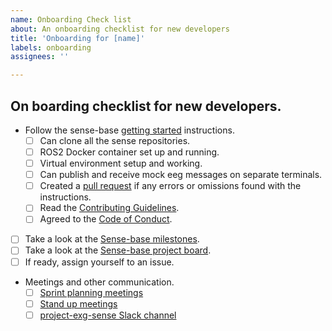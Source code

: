 ```yaml
---
name: Onboarding Check list
about: An onboarding checklist for new developers
title: 'Onboarding for [name]'
labels: onboarding
assignees: ''

---
```


## On boarding checklist for new developers.

- Follow the sense-base [getting started](https://github.com/sense-base#school_satchel-getting-started) instructions.
     - [ ] Can clone all the sense repositories.
     - [ ] ROS2 Docker container set up and running. 
     - [ ] Virtual environment setup and working.
     - [ ] Can publish and receive mock eeg messages on separate terminals.
     - [ ] Created a [pull request](https://github.com/sense-base/.github/pulls) if any errors or omissions found with the instructions. 
  - [ ] Read the [Contributing Guidelines](https://github.com/sense-base/base/blob/main/CONTRIBUTING.md).
  - [ ] Agreed to the [Code of Conduct](https://github.com/sense-base/base/blob/main/CODE_OF_CONDUCT.md).
 - [ ] Take a look at the [Sense-base milestones](https://github.com/sense-base/base/milestones).
 - [ ] Take a look at the [Sense-base project board](https://github.com/orgs/sense-base/projects/1/).
 - [ ] If ready, assign yourself to an issue.
 - Meetings and other communication.
     - [ ] [Sprint planning meetings](https://teams.microsoft.com/l/meetup-join/19%3ameeting_ZGYzMDAwYjQtZDFjNS00YWU5LTljY2QtOGQzZjM3ZmQ4Nzg1%40thread.v2/0?context=%7b%22Tid%22%3a%221faf88fe-a998-4c5b-93c9-210a11d9a5c2%22%2c%22Oid%22%3a%22b3f4a647-5ba6-4ebd-bc60-396867687cda%22%7d)
     - [ ] [Stand up meetings](https://teams.microsoft.com/l/meetup-join/19%3ameeting_ZTc1OTk4MzItMGVmYS00ZGJlLWI2MjAtMjhjODQxYTYyY2Iw%40thread.v2/0?context=%7b%22Tid%22%3a%221faf88fe-a998-4c5b-93c9-210a11d9a5c2%22%2c%22Oid%22%3a%22b3f4a647-5ba6-4ebd-bc60-396867687cda%22%7d)
     - [ ] [project-exg-sense Slack channel](https://app.slack.com/client/T03SNFZRJ/C08L12WFZGE)
